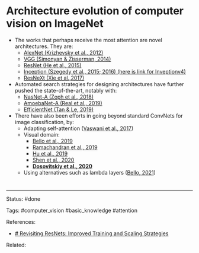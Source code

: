 # Architecture evolution of computer vision on ImageNet
- The works that perhaps receive the most attention are novel architectures. They are:
	- [AlexNet (Krizhevsky et al., 2012)](https://papers.nips.cc/paper/4824-imagenet-classification-with-deep-convolutional-neural-networks.pdf)
	- [VGG (Simonyan & Zisserman, 2014)](https://arxiv.org/abs/1409.1556v6)
	- [ResNet (He et al., 2015)](https://arxiv.org/abs/1512.03385v1)
	- [Inception (Szegedy et al., 2015; 2016) (here is link for Inveptionv4)](https://arxiv.org/abs/1602.07261v2)
	- [ResNeXt (Xie et al.,2017)](https://arxiv.org/abs/1611.05431v2)
- Automated search strategies for designing architectures have further pushed the state-of-the-art, notably with:
	- [NasNet-A (Zoph et al., 2018)](https://arxiv.org/abs/1707.07012)
	- [AmoebaNet-A (Real et al., 2019)](https://arxiv.org/abs/1802.01548v7)
	- [EfficientNet (Tan & Le, 2019)](https://arxiv.org/abs/1905.11946v5)
- There have also been efforts in going beyond standard ConvNets for image classification, by:
	- Adapting self-attention ([Vaswani et al., 2017](https://arxiv.org/abs/1706.03762))
	- Visual domain:
		- [Bello et al., 2019](https://arxiv.org/abs/1904.09925)
		- [Ramachandran et al., 2019](https://arxiv.org/abs/1906.05909)
		- [Hu et al., 2019](https://arxiv.org/abs/1904.11491)
		- [Shen et al., 2020](https://arxiv.org/abs/2010.03019)
		- [**Dosovitskiy et al., 2020**](https://arxiv.org/abs/2010.11929)
	- Using alternatives such as lambda layers ([Bello, 2021](https://arxiv.org/abs/2102.08602))


# 

---
Status: #done 

Tags: #computer_vision #basic_knowledge #attention 

References:
-  [# Revisiting ResNets: Improved Training and Scaling Strategies](https://arxiv.org/abs/2103.07579)

Related:
